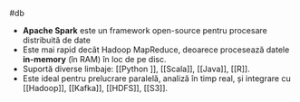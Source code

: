 #db

- **Apache Spark** este un framework open-source pentru procesare distribuită de date
- Este mai rapid decât Hadoop MapReduce, deoarece procesează datele **in-memory** (în RAM) în loc de pe disc.
- Suportă diverse limbaje: [[Python ]], [[Scala]], [[Java]], [[R]].
- Este ideal pentru prelucrare paralelă, analiză în timp real, și integrare cu [[Hadoop]], [[Kafka]], [[HDFS]], [[S3]].

